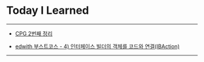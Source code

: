 # Today I Learned

---

- [CPG 2번째 정리](https://vincentgeranium.github.io/ios,/swift,/cs/2019/09/04/CPG.html)

- [edwith 부스트코스 - 4) 인터페이스 빌더의 객체를 코드와 연결(IBAction)](https://github.com/VincentGeranium/edwithStudy/tree/master/musicApp)

---
